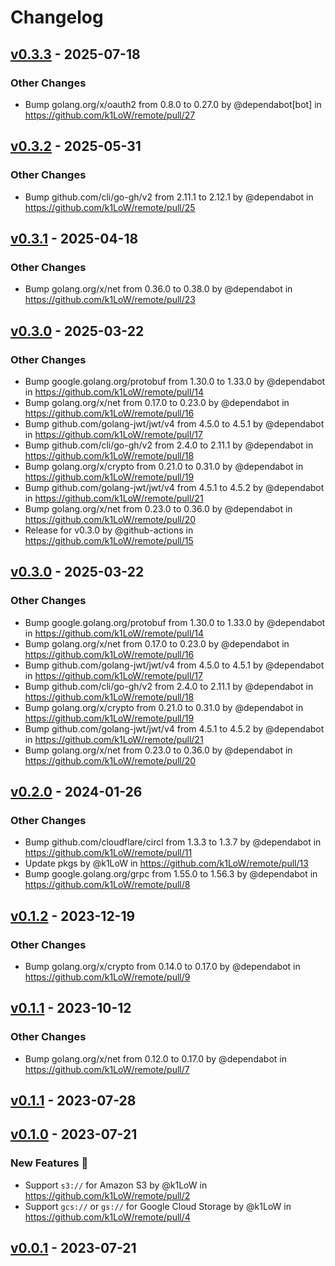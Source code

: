 # Changelog

## [v0.3.3](https://github.com/k1LoW/remote/compare/v0.3.2...v0.3.3) - 2025-07-18
### Other Changes
- Bump golang.org/x/oauth2 from 0.8.0 to 0.27.0 by @dependabot[bot] in https://github.com/k1LoW/remote/pull/27

## [v0.3.2](https://github.com/k1LoW/remote/compare/v0.3.1...v0.3.2) - 2025-05-31
### Other Changes
- Bump github.com/cli/go-gh/v2 from 2.11.1 to 2.12.1 by @dependabot in https://github.com/k1LoW/remote/pull/25

## [v0.3.1](https://github.com/k1LoW/remote/compare/v0.3.0...v0.3.1) - 2025-04-18
### Other Changes
- Bump golang.org/x/net from 0.36.0 to 0.38.0 by @dependabot in https://github.com/k1LoW/remote/pull/23

## [v0.3.0](https://github.com/k1LoW/remote/compare/v0.2.0...v0.3.0) - 2025-03-22
### Other Changes
- Bump google.golang.org/protobuf from 1.30.0 to 1.33.0 by @dependabot in https://github.com/k1LoW/remote/pull/14
- Bump golang.org/x/net from 0.17.0 to 0.23.0 by @dependabot in https://github.com/k1LoW/remote/pull/16
- Bump github.com/golang-jwt/jwt/v4 from 4.5.0 to 4.5.1 by @dependabot in https://github.com/k1LoW/remote/pull/17
- Bump github.com/cli/go-gh/v2 from 2.4.0 to 2.11.1 by @dependabot in https://github.com/k1LoW/remote/pull/18
- Bump golang.org/x/crypto from 0.21.0 to 0.31.0 by @dependabot in https://github.com/k1LoW/remote/pull/19
- Bump github.com/golang-jwt/jwt/v4 from 4.5.1 to 4.5.2 by @dependabot in https://github.com/k1LoW/remote/pull/21
- Bump golang.org/x/net from 0.23.0 to 0.36.0 by @dependabot in https://github.com/k1LoW/remote/pull/20
- Release for v0.3.0 by @github-actions in https://github.com/k1LoW/remote/pull/15

## [v0.3.0](https://github.com/k1LoW/remote/compare/v0.2.0...v0.3.0) - 2025-03-22
### Other Changes
- Bump google.golang.org/protobuf from 1.30.0 to 1.33.0 by @dependabot in https://github.com/k1LoW/remote/pull/14
- Bump golang.org/x/net from 0.17.0 to 0.23.0 by @dependabot in https://github.com/k1LoW/remote/pull/16
- Bump github.com/golang-jwt/jwt/v4 from 4.5.0 to 4.5.1 by @dependabot in https://github.com/k1LoW/remote/pull/17
- Bump github.com/cli/go-gh/v2 from 2.4.0 to 2.11.1 by @dependabot in https://github.com/k1LoW/remote/pull/18
- Bump golang.org/x/crypto from 0.21.0 to 0.31.0 by @dependabot in https://github.com/k1LoW/remote/pull/19
- Bump github.com/golang-jwt/jwt/v4 from 4.5.1 to 4.5.2 by @dependabot in https://github.com/k1LoW/remote/pull/21
- Bump golang.org/x/net from 0.23.0 to 0.36.0 by @dependabot in https://github.com/k1LoW/remote/pull/20

## [v0.2.0](https://github.com/k1LoW/remote/compare/v0.1.2...v0.2.0) - 2024-01-26
### Other Changes
- Bump github.com/cloudflare/circl from 1.3.3 to 1.3.7 by @dependabot in https://github.com/k1LoW/remote/pull/11
- Update pkgs by @k1LoW in https://github.com/k1LoW/remote/pull/13
- Bump google.golang.org/grpc from 1.55.0 to 1.56.3 by @dependabot in https://github.com/k1LoW/remote/pull/8

## [v0.1.2](https://github.com/k1LoW/remote/compare/v0.1.1...v0.1.2) - 2023-12-19
### Other Changes
- Bump golang.org/x/crypto from 0.14.0 to 0.17.0 by @dependabot in https://github.com/k1LoW/remote/pull/9

## [v0.1.1](https://github.com/k1LoW/remote/compare/v0.1.0...v0.1.1) - 2023-10-12
### Other Changes
- Bump golang.org/x/net from 0.12.0 to 0.17.0 by @dependabot in https://github.com/k1LoW/remote/pull/7

## [v0.1.1](https://github.com/k1LoW/remote/compare/v0.1.0...v0.1.1) - 2023-07-28

## [v0.1.0](https://github.com/k1LoW/remote/compare/v0.0.1...v0.1.0) - 2023-07-21
### New Features 🎉
- Support `s3://` for Amazon S3 by @k1LoW in https://github.com/k1LoW/remote/pull/2
- Support `gcs://` or `gs://` for Google Cloud Storage by @k1LoW in https://github.com/k1LoW/remote/pull/4

## [v0.0.1](https://github.com/k1LoW/remote/commits/v0.0.1) - 2023-07-21
